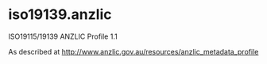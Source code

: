 # iso19139.anzlic

ISO19115/19139 ANZLIC Profile 1.1

As described at http://www.anzlic.gov.au/resources/anzlic_metadata_profile
